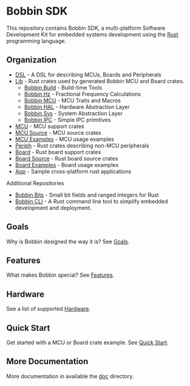 # Bobbin SDK

This repository contains Bobbin SDK, a multi-platform Software Development Kit for
embedded systems development using the [Rust](https://www.rust-lang.org/en-US/) programming language.

## Organization

- [DSL](./dsl/) - A DSL for describing MCUs, Boards and Peripherals
- [Lib](./lib/) - Rust crates used by generated Bobbin MCU and Board crates.
    - [Bobbin Build](./lib/bobbin-build/) - Build-time Tools
    - [Bobbin Hz](./lib/bobbin-hz/) - Fractional Frequency Calculations
    - [Bobbin MCU](./lib/bobbin-ipc/) - MCU Traits and Macros
    - [Bobbin HAL](./lib/bobbin-hal/) - Hardware Abstraction Layer
    - [Bobbin Sys](./lib/bobbin-sys/) - System Abstraction Layer
    - [Bobbin IPC](./lib/bobbin-ipc/) - Simple IPC primitives
- [MCU](./mcu/) - MCU support crates
- [MCU Source](./mcu-src/) - MCU source crates
- [MCU Examples](./mcu-examples/) - MCU usage examples
- [Periph](./periph/) - Rust crates describing non-MCU peripherals
- [Board](./board/) - Rust board support crates
- [Board Source](./board-src/) - Rust board source crates
- [Board Examples](./board-examples/) - Board usage examples
- [App](./app/) - Sample cross-platform rust applications

Additional Repositories

- [Bobbin Bits](https://github.com/bobbin-rs/bobbin-bits/) - Small bit fields and ranged integers for Rust
- [Bobbin CLI](https://github.com/bobbin-rs/bobbin-cli/) - A Rust command line tool to simplify embedded development and deployment.

## Goals

Why is Bobbin designed the way it is? See [Goals](./doc/Goals.md).

## Features

What makes Bobbin special? See [Features](./doc/Features.md).

## Hardware

See a list of supported [Hardware](./doc/Hardware.md).

## Quick Start

Get started with a MCU or Board crate example. See [Quick Start](./doc/Quickstart.md).

## More Documentation

More documentation in available the [doc](doc/) directory.